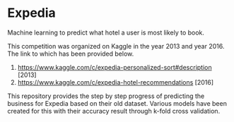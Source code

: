 # Expedia
Machine learning to predict what hotel a user is most likely to book.

This competition was organized on Kaggle in the year 2013 and year 2016. The link to which has been provided below.

1. https://www.kaggle.com/c/expedia-personalized-sort#description [2013]
2. https://www.kaggle.com/c/expedia-hotel-recommendations [2016]

This repository provides the step by step progress of predicting the business for Expedia based on their old dataset.
Various models have been created for this with their accuracy result through k-fold cross validation. 
